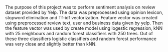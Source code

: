 The purpose of this project was to perform sentiment analysis on review dataset provided by Yelp. 
The data was preprocessed using opinion lexicon, stopword elimination and Tf-idf vectorization. 
Feature vector was created using preprocessed review text, user and business data given by yelp. 
Then the feature vector was used by create model using logestic regression, kNN with 25 neighbours 
and random forest classifiers with 250 trees. Out of these three classifiers logistic classifiers 
and random forest performance was very close and slightly better than kNN.

